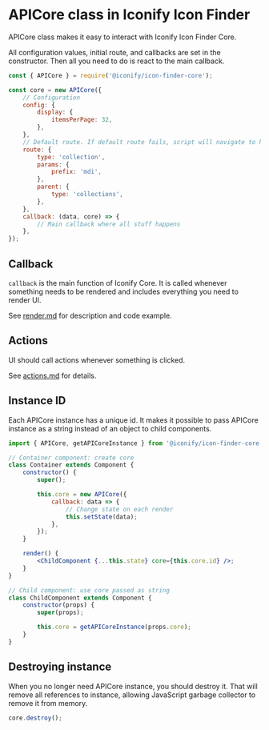 # APICore class in Iconify Icon Finder

APICore class makes it easy to interact with Iconify Icon Finder Core.

All configuration values, initial route, and callbacks are set in the constructor. Then all you need to do is react to the main callback.

```js
const { APICore } = require('@iconify/icon-finder-core');

const core = new APICore({
	// Configuration
	config: {
		display: {
			itemsPerPage: 32,
		},
	},
	// Default route. If default route fails, script will navigate to home page
	route: {
		type: 'collection',
		params: {
			prefix: 'mdi',
		},
		parent: {
			type: 'collections',
		},
	},
	callback: (data, core) => {
		// Main callback where all stuff happens
	},
});
```

## Callback

`callback` is the main function of Iconify Core. It is called whenever something needs to be rendered and includes everything you need to render UI.

See [render.md](render.md) for description and code example.

## Actions

UI should call actions whenever something is clicked.

See [actions.md](actions.md) for details.

## Instance ID

Each APICore instance has a unique id. It makes it possible to pass APICore instance as a string instead of an object to child components.

```jsx
import { APICore, getAPICoreInstance } from '@iconify/icon-finder-core';

// Container component: create core
class Container extends Component {
	constructor() {
		super();

		this.core = new APICore({
			callback: data => {
				// Change state on each render
				this.setState(data);
			},
		});
	}

	render() {
		<ChildComponent {...this.state} core={this.core.id} />;
	}
}

// Child component: use core passed as string
class ChildComponent extends Component {
	constructor(props) {
		super(props);

		this.core = getAPICoreInstance(props.core);
	}
}
```

## Destroying instance

When you no longer need APICore instance, you should destroy it. That will remove all references to instance, allowing JavaScript garbage collector to remove it from memory.

```js
core.destroy();
```
